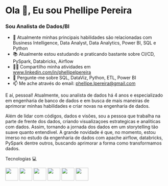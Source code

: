 #                                                                         Ola 👋, Eu sou Phellipe Pereira

###                                                                                 Sou Analista de Dados/BI

 
- 🌱 Atualmente minhas principais habilidades são relacionadas com Business Intelligence, Data Analyst, Data Analytics, Power BI, SQL e Python
- 📚 Atualmente estou estudando e praticando bastante sobre CI/CD, PySpark, Databricks, Airflow
- 👨‍💻 Compartilho minha atividades em www.linkedin.com/in/phellipelpereira
- 💬 Pergunte-me sobre SQL, DataViz, Python, ETL, Power BI
- 📫 Me ache através do email: phellipe.lpereira@gmail.com

E aí, pessoal! Atualmente, sou analista de dados há 4 anos e especializado em engenharia de banco de dados e em busca de mais maneiras de aprimorar minhas habilidades e criar novas na engenharia de dados.

Além de lidar com códigos, dados e visões, sou a pessoa que trabalha na parte de frente dos dados, criando visualizaçoes estrategicas e analiticas com dados. Assim, tornando a jornada dos dados em um storytelling tão suave quanto entendivel. A grande novidade é que, no momento, estou imerso no estudo da engenharia de dados com apache airflow, databricks, PySpark dentre outros, buscando aprimorar a forma como transformamos dados.

Tecnologias 💻

<img loading="lazy" src="https://user-images.githubusercontent.com/92809543/147508656-c98f7a17-504e-40f2-b710-c5031c0198fd.png" width="40" height="40"/> <img loading="lazy" src="https://cdn.jsdelivr.net/gh/devicons/devicon@latest/icons/postgresql/postgresql-original-wordmark.svg" width="40" height="40"/> <img loading="lazy" src="https://user-images.githubusercontent.com/92809543/147505634-790c4187-0e0c-42cd-b3b5-b35c77c16347.png" width="40" height="40"/> <img loading="lazy" src="https://user-images.githubusercontent.com/92809543/147506791-fa632e59-58c0-423f-bfab-90184b5528ce.png" width="40" height="40"/> <img loading="lazy" src="https://user-images.githubusercontent.com/92809543/147506898-cf34755f-ee0d-484e-8239-cb1ecb4982e4.png" width="40" height="40"/> <img loading="lazy" src="https://user-images.githubusercontent.com/92809543/147509370-bfdc9029-5eb9-44ab-a551-d532b6efb0b7.png" width="40" height="40"/>
